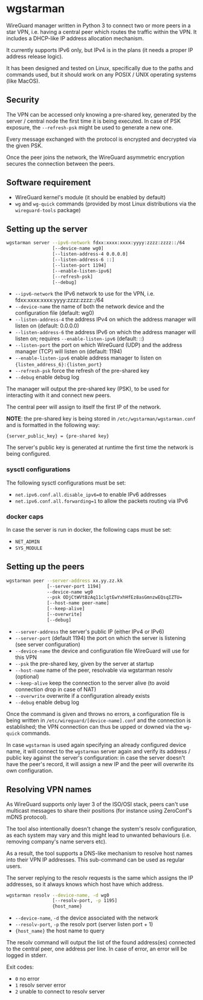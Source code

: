 # wgstarman

WireGuard manager written in Python 3 to connect two or more peers in a star VPN, i.e. having a central peer which routes the traffic within the VPN. It includes a DHCP-like IP address allocation mechanism.

It currently supports IPv6 only, but IPv4 is in the plans (it needs a proper IP address release logic).

It has been designed and tested on Linux, specifically due to the paths and commands used, but it should work on any POSIX / UNIX operating systems (like MacOS).

## Security

The VPN can be accessed only knowing a pre-shared key, generated by the server / central node the first time it is being executed. In case of PSK exposure, the `--refresh-psk` might be used to generate a new one.

Every message exchanged with the protocol is encrypted and decrypted via the given PSK.

Once the peer joins the network, the WireGuard asymmetric encryption secures the connection between the peers.

## Software requirement

- WireGuard kernel's module (it should be enabled by default)
- `wg` and `wg-quick` commands (provided by most Linux distributions via the `wireguard-tools` package)

## Setting up the server

```bash
wgstarman server --ipv6-network fdxx:xxxx:xxxx:yyyy:zzzz:zzzz::/64
                 [--device-name wg0]
                 [--listen-address-4 0.0.0.0]
                 [--listen-address-6 ::]
                 [--listen-port 1194]
                 [--enable-listen-ipv6]
                 [--refresh-psk]
                 [--debug]
```

- `--ipv6-network` the IPv6 network to use for the VPN, i.e. fdxx:xxxx:xxxx:yyyy:zzzz:zzzz::/64
- `--device-name` the name of both the network device and the configuration file (default: wg0)
- `--listen-address-4` the address IPv4 on which the address manager will listen on (default: 0.0.0.0)
- `--listen-address-6` the address IPv6 on which the address manager will listen on; requires `--enable-listen-ipv6` (default: ::)
- `--listen-port` the port on which WireGuard (UDP) and the address manager (TCP) will listen on (default: 1194)
- `--enable-listen-ipv6` enable address manager to listen on `{listen_address_6}:{listen_port}`
- `--refresh-psk` force the refresh of the pre-shared key
- `--debug` enable debug log

The manager will output the pre-shared key (PSK), to be used for interacting with it and connect new peers.

The central peer will assign to itself the first IP of the network.

**NOTE**: the pre-shared key is being stored in `/etc/wgstarman/wgstarman.conf` and is formatted in the following way:

`{server_public_key} = {pre-shared key}`

The server's public key is generated at runtime the first time the network is being configured.

### sysctl configurations

The following sysctl configurations must be set:

- `net.ipv6.conf.all.disable_ipv6=0` to enable IPv6 addresses
- `net.ipv6.conf.all.forwarding=1` to allow the packets routing via IPv6

### docker caps

In case the server is run in docker, the following caps must be set:

- `NET_ADMIN`
- `SYS_MODULE`

## Setting up the peers

```bash
wgstarman peer --server-address xx.yy.zz.kk
               [--server-port 1194]
               --device-name wg0
               --psk ODjCtWVtBzAq11clgtEwYxhHfEz8asGmnzwEQsqIZTU=
               [--host-name peer-name]
               [--keep-alive]
               [--overwrite]
               [--debug]
```

- `--server-address` the server's public IP (either IPv4 or IPv6)
- `--server-port` (default 1194) the port on which the server is listening (see server configuration)
- `--device-name` the device and configuration file WireGuard will use for this VPN
- `--psk` the pre-shared key, given by the server at startup
- `--host-name` name of the peer, resolvable via wgstarman resolv (optional)
- `--keep-alive` keep the connection to the server alive (to avoid connection drop in case of NAT)
- `--overwrite` overwrite if a configuration already exists
- `--debug` enable debug log

Once the command is given and throws no errors, a configuration file is being written in `/etc/wireguard/[device-name].conf` and the connection is established; the VPN connection can thus be upped or downed via the `wg-quick` commands.

In case `wgstarman` is used again specifying an already configured device name, it will connect to the `wgstarman` server again and verify its address / public key against the server's configuration: in case the server doesn't have the peer's record, it will assign a new IP and the peer will overwrite its own configuration.

## Resolving VPN names

As WireGuard supports only layer 3 of the ISO/OSI stack, peers can't use multicast messages to share their positions (for instance using ZeroConf's mDNS protocol).

The tool also intentionally doesn't change the system's resolv configuration, as each system may vary and this might lead to unwanted behaviours (i.e. removing company's name servers etc).

As a result, the tool supports a DNS-like mechanism to resolve host names into their VPN IP addresses. This sub-command can be used as regular users.

The server replying to the resolv requests is the same which assigns the IP addresses, so it always knows which host have which address.

```bash
wgstarman resolv --device-name, -d wg0
                 [--resolv-port, -p 1195]
                 {host_name}
```

- `--device-name`, `-d` the device associated with the network
- `--resolv-port`, `-p` the resolv port (server listen port + 1) 
- `{host_name}` the host name to query

The resolv command will output the list of the found address(es) connected to the central peer, one address per line. In case of error, an error will be logged in stderr.

Exit codes:
- `0` no error
- `1` resolv server error
- `2` unable to connect to resolv server